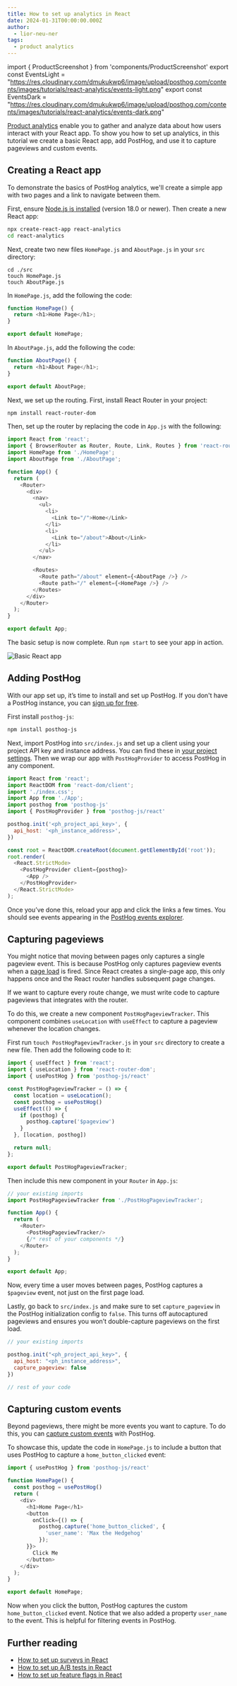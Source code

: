 ```yaml
---
title: How to set up analytics in React
date: 2024-01-31T00:00:00.000Z
author:
  - lior-neu-ner
tags:
  - product analytics
---
```


import { ProductScreenshot } from 'components/ProductScreenshot'
export const EventsLight = "https://res.cloudinary.com/dmukukwp6/image/upload/posthog.com/contents/images/tutorials/react-analytics/events-light.png"
export const EventsDark = "https://res.cloudinary.com/dmukukwp6/image/upload/posthog.com/contents/images/tutorials/react-analytics/events-dark.png"

[Product analytics](/product-analytics) enable you to gather and analyze data about how users interact with your React app. To show you how to set up analytics, in this tutorial we create a basic React app, add PostHog, and use it to capture pageviews and custom events.

## Creating a React app

To demonstrate the basics of PostHog analytics, we'll create a simple app with two pages and a link to navigate between them.

First, ensure [Node.js is installed](https://nodejs.dev/en/learn/how-to-install-nodejs/) (version 18.0 or newer). Then create a new React app:

```bash
npx create-react-app react-analytics
cd react-analytics
```

Next, create two new files `HomePage.js` and `AboutPage.js` in your `src` directory:

```
cd ./src
touch HomePage.js
touch AboutPage.js
```

In `HomePage.js`, add the following the code:

```js file=src/HomePage.js
function HomePage() {
  return <h1>Home Page</h1>;
}

export default HomePage;
```

In `AboutPage.js`, add the following the code:

```js file=src/AboutPage.js
function AboutPage() {
  return <h1>About Page</h1>;
}

export default AboutPage;
```

Next, we set up the routing. First, install React Router in your project:

```bash
npm install react-router-dom
```

Then, set up the router by replacing the code in `App.js` with the following:

```js file=App.js
import React from 'react';
import { BrowserRouter as Router, Route, Link, Routes } from 'react-router-dom';
import HomePage from './HomePage';
import AboutPage from './AboutPage'; 

function App() {
  return (
    <Router>
      <div>
        <nav>
          <ul>
            <li>
              <Link to="/">Home</Link>
            </li>
            <li>
              <Link to="/about">About</Link>
            </li>
          </ul>
        </nav>

        <Routes> 
          <Route path="/about" element={<AboutPage />} />
          <Route path="/" element={<HomePage />} />
        </Routes>
      </div>
    </Router>
  );
}

export default App;
```

The basic setup is now complete. Run `npm start` to see your app in action.

![Basic React app](https://res.cloudinary.com/dmukukwp6/image/upload/v1710055416/posthog.com/contents/images/tutorials/react-analytics/basic-app.png)

## Adding PostHog

With our app set up, it’s time to install and set up PostHog. If you don't have a PostHog instance, you can [sign up for free](https://us.posthog.com/signup). 

First install `posthog-js`:

```bash
npm install posthog-js
```

Next, import PostHog into `src/index.js` and set up a client using your project API key and instance address. You can find these in [your project settings](https://app.posthog.com/project/settings). Then we wrap our app with `PostHogProvider` to access PostHog in any component.

```js file=src/index.js
import React from 'react';
import ReactDOM from 'react-dom/client';
import './index.css';
import App from './App';
import posthog from 'posthog-js'
import { PostHogProvider } from 'posthog-js/react'

posthog.init('<ph_project_api_key>', {
  api_host: '<ph_instance_address>',
})

const root = ReactDOM.createRoot(document.getElementById('root'));
root.render(
  <React.StrictMode>
    <PostHogProvider client={posthog}>
      <App />
    </PostHogProvider>
  </React.StrictMode>
);
```

Once you’ve done this, reload your app and click the links a few times. You should see events appearing in the [PostHog events explorer](https://us.posthog.com/events).

<ProductScreenshot
  imageLight={EventsLight} 
  imageDark={EventsDark} 
  alt="Events in PostHog" 
  classes="rounded"
/>

## Capturing pageviews

You might notice that moving between pages only captures a single pageview event. This is because PostHog only captures pageview events when a [page load](https://developer.mozilla.org/en-US/docs/Web/API/Window/load_event) is fired. Since React creates a single-page app, this only happens once and the React router handles subsequent page changes.

If we want to capture every route change, we must write code to capture pageviews that integrates with the router.

To do this, we create a new component `PostHogPageviewTracker`. This component combines `useLocation` with `useEffect` to capture a pageview whenever the location changes.

First run `touch PostHogPageviewTracker.js` in your `src` directory to create a new file. Then add the following code to it:

```js src/PostHogPageviewTracker.js
import { useEffect } from 'react';
import { useLocation } from 'react-router-dom';
import { usePostHog } from 'posthog-js/react'

const PostHogPageviewTracker = () => {
  const location = useLocation();
  const posthog = usePostHog()
  useEffect(() => {
    if (posthog) {
      posthog.capture('$pageview')
    }
  }, [location, posthog])

  return null;
};

export default PostHogPageviewTracker;
```

Then include this new component in your `Router` in `App.js`:

```js file=App.js 
// your existing imports
import PostHogPageviewTracker from './PostHogPageviewTracker';

function App() {
  return (
    <Router>
      <PostHogPageviewTracker/>
      {/* rest of your components */}
    </Router>
  );
}

export default App;
```

Now, every time a user moves between pages, PostHog captures a `$pageview` event, not just on the first page load.

Lastly, go back to `src/index.js` and make sure to set `capture_pageview` in the PostHog initialization config to `false`. This turns off autocaptured pageviews and ensures you won’t double-capture pageviews on the first load.

```js file=src/index.js
// your existing imports

posthog.init("<ph_project_api_key>", {
  api_host: "<ph_instance_address>",
  capture_pageview: false
})

// rest of your code
```

## Capturing custom events

Beyond pageviews, there might be more events you want to capture. To do this, you can [capture custom events](/docs/product-analytics/capture-events#squeak-questions) with PostHog. 

To showcase this, update the code in `HomePage.js` to include a button that uses PostHog to capture a `home_button_clicked` event:

```js file=HomePage.js
import { usePostHog } from 'posthog-js/react'

function HomePage() {
  const posthog = usePostHog()
  return (
    <div>
      <h1>Home Page</h1>
      <button 
        onClick={() => {
          posthog.capture('home_button_clicked', {
            'user_name': 'Max the Hedgehog' 
          });
      }}>
        Click Me
      </button>
    </div>
  );
}

export default HomePage;
```

Now when you click the button, PostHog captures the custom `home_button_clicked` event. Notice that we also added a property `user_name` to the event. This is helpful for filtering events in PostHog.

## Further reading

- [How to set up surveys in React](/tutorials/react-surveys)
- [How to set up A/B tests in React](/tutorials/react-ab-testing)
- [How to set up feature flags in React](/tutorials/react-feature-flags)
